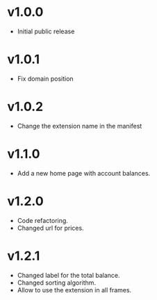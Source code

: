 # v1.0.0

- Initial public release


# v1.0.1

- Fix domain position

# v1.0.2

- Change the extension name in the manifest

# v1.1.0

- Add a new home page with account balances.

# v1.2.0

- Code refactoring.
- Changed url for prices.

# v1.2.1

- Changed label for the total balance.
- Changed sorting algorithm.
- Allow to use the extension in all frames.
